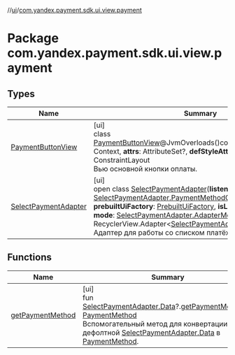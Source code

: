 //[ui](../../index.md)/[com.yandex.payment.sdk.ui.view.payment](index.md)

# Package com.yandex.payment.sdk.ui.view.payment

## Types

| Name | Summary |
|---|---|
| [PaymentButtonView](-payment-button-view/index.md) | [ui]<br>class [PaymentButtonView](-payment-button-view/index.md)@JvmOverloads()constructor(**context**: Context, **attrs**: AttributeSet?, **defStyleAttr**: Int) : ConstraintLayout<br>Вью основной кнопки оплаты. |
| [SelectPaymentAdapter](-select-payment-adapter/index.md) | [ui]<br>open class [SelectPaymentAdapter](-select-payment-adapter/index.md)(**listener**: [SelectPaymentAdapter.PaymentMethodClickListener](-select-payment-adapter/-payment-method-click-listener/index.md), **prebuiltUiFactory**: [PrebuiltUiFactory](../com.yandex.payment.sdk.ui/-prebuilt-ui-factory/index.md), **isLightTheme**: Boolean, **mode**: [SelectPaymentAdapter.AdapterMode](-select-payment-adapter/-adapter-mode/index.md)) : RecyclerView.Adapter<[SelectPaymentAdapter.BaseViewHolder](-select-payment-adapter/-base-view-holder/index.md)> <br>Адаптер для работы со списком платёжных методов. |

## Functions

| Name | Summary |
|---|---|
| [getPaymentMethod](get-payment-method.md) | [ui]<br>fun [SelectPaymentAdapter.Data](-select-payment-adapter/-data/index.md)?.[getPaymentMethod](get-payment-method.md)(): [PaymentMethod](../../../core/core/com.yandex.payment.sdk.core.data/-payment-method/index.md)<br>Вспомогательный метод для конвертации дефолтной [SelectPaymentAdapter.Data](-select-payment-adapter/-data/index.md) в [PaymentMethod](../../../core/core/com.yandex.payment.sdk.core.data/-payment-method/index.md). |
